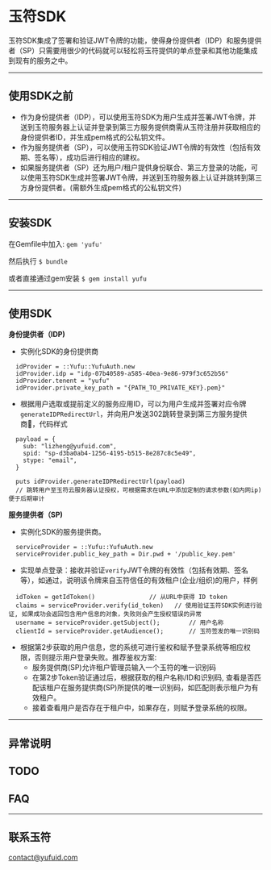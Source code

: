 玉符SDK
======
玉符SDK集成了签署和验证JWT令牌的功能，使得身份提供者（IDP）和服务提供者（SP）只需要用很少的代码就可以轻松将玉符提供的单点登录和其他功能集成到现有的服务之中。

---
## 使用SDK之前
* 作为身份提供者（IDP），可以使用玉符SDK为用户生成并签署JWT令牌，并送到玉符服务器上认证并登录到第三方服务提供商需从玉符注册并获取相应的身份提供者ID，并生成pem格式的公私钥文件。
* 作为服务提供者（SP），可以使用玉符SDK验证JWT令牌的有效性（包括有效期、签名等），成功后进行相应的建权。
* 如果服务提供者（SP）还为用户/租户提供身份联合、第三方登录的功能，可以使用玉符SDK生成并签署JWT令牌，并送到玉符服务器上认证并跳转到第三方身份提供者。(需额外生成pem格式的公私钥文件)

---
## 安装SDK
在Gemfile中加入:
`gem 'yufu'`

然后执行
`$ bundle`

或者直接通过gem安装
`$ gem install yufu`

---
## 使用SDK

**身份提供者（IDP)**

- 实例化SDK的身份提供商

```
  idProvider = ::Yufu::YufuAuth.new
  idProvider.idp = "idp-07b40589-a585-40ea-9e86-979f3c652b56"
  idProvider.tenent = "yufu"
  idProvider.private_key_path = "{PATH_TO_PRIVATE_KEY}.pem}"
```

- 根据用户选取或提前定义的服务应用ID，可以为用户生成并签署对应令牌`generateIDPRedirectUrl`，并向用户发送302跳转登录到第三方服务提供商，代码样式
```
  payload = {
    sub: "lizheng@yufuid.com",
    spid: "sp-d3ba0ab4-1256-4195-b515-8e287c8c5e49",
    stype: "email",
  }
  
  puts idProvider.generateIDPRedirectUrl(payload)                               
  // 跳转用户至玉符云服务器认证授权，可根据需求在URL中添加定制的请求参数(如内网ip)便于后期审计
```

**服务提供者（SP)**

- 实例化SDK的服务提供商。
```
  serviceProvider = ::Yufu::YufuAuth.new
  serviceProvider.public_key_path = Dir.pwd + '/public_key.pem'
```

- 实现单点登录：接收并验证`verify`JWT令牌的有效性（包括有效期、签名等），如通过，说明该令牌来自玉符信任的有效租户(企业/组织)的用户，样例
```
  idToken = getIdToken()               // 从URL中获得 ID token
  claims = serviceProvider.verify(id_token)   // 使用验证玉符SDK实例进行验证, 如果成功会返回包含用户信息的对象，失败则会产生授权错误的异常
  username = serviceProvider.getSubject();        // 用户名称
  clientId = serviceProvider.getAudience();       // 玉符签发的唯一识别码
```

- 根据第2步获取的用户信息，您的系统可进行鉴权和赋予登录系统等相应权限，否则提示用户登录失败。推荐鉴权方案:
  * 服务提供商(SP)允许租户管理员输入一个玉符的唯一识别码
  * 在第2步Token验证通过后，根据获取的租户名称/ID和识别码, 查看是否匹配该租户在服务提供商(SP)所提供的唯一识别码，如匹配则表示租户为有效租户。
  * 接着查看用户是否存在于租户中，如果存在，则赋予登录系统的权限。

---
## 异常说明
TODO
---
## FAQ

---
## 联系玉符
contact@yufuid.com